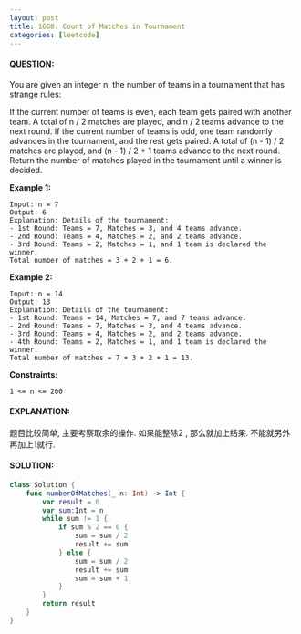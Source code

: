```yaml
---
layout: post
title: 1688. Count of Matches in Tournament
categories: [leetcode]
---
```

#### QUESTION:
You are given an integer n, the number of teams in a tournament that has strange rules:

If the current number of teams is even, each team gets paired with another team. A total of n / 2 matches are played, and n / 2 teams advance to the next round.
If the current number of teams is odd, one team randomly advances in the tournament, and the rest gets paired. A total of (n - 1) / 2 matches are played, and (n - 1) / 2 + 1 teams advance to the next round.
Return the number of matches played in the tournament until a winner is decided.

 

__Example 1:__
```
Input: n = 7
Output: 6
Explanation: Details of the tournament: 
- 1st Round: Teams = 7, Matches = 3, and 4 teams advance.
- 2nd Round: Teams = 4, Matches = 2, and 2 teams advance.
- 3rd Round: Teams = 2, Matches = 1, and 1 team is declared the winner.
Total number of matches = 3 + 2 + 1 = 6.
```
__Example 2:__
```
Input: n = 14
Output: 13
Explanation: Details of the tournament:
- 1st Round: Teams = 14, Matches = 7, and 7 teams advance.
- 2nd Round: Teams = 7, Matches = 3, and 4 teams advance.
- 3rd Round: Teams = 4, Matches = 2, and 2 teams advance.
- 4th Round: Teams = 2, Matches = 1, and 1 team is declared the winner.
Total number of matches = 7 + 3 + 2 + 1 = 13.
 ```

__Constraints:__
```
1 <= n <= 200
```
#### EXPLANATION:

题目比较简单, 主要考察取余的操作. 如果能整除2 , 那么就加上结果. 不能就另外再加上1就行.

#### SOLUTION:
```swift
class Solution {
    func numberOfMatches(_ n: Int) -> Int {
        var result = 0
        var sum:Int = n
        while sum != 1 {
            if sum % 2 == 0 {
                sum = sum / 2
                result += sum
            } else {
                sum = sum / 2
                result += sum
                sum = sum + 1
            }
        }
        return result
    }
}
```
